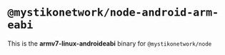 # `@mystikonetwork/node-android-arm-eabi`

This is the **armv7-linux-androideabi** binary for `@mystikonetwork/node`
